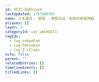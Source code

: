 ```yaml
---
id: 0535-8q65zwx4
lastUpdated: 1757166787
name: 三毛通灵・ 脸狺 ・两极对话・倪匡的铁板神数
aliases: []
layer: 3
categoryId: cat_uWLHUZtI
tagIds:
  - tag_onKpmFeH
  - tag_F0Snwko4
  - tag_Z-cEla6x
nsfw: false
parent: ""
relatedEntries: []
timelineEvents: []
titledLinks: []
---
```


